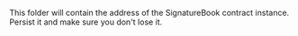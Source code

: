 This folder will contain the address of the SignatureBook contract instance. Persist it and make sure you don't lose it.
